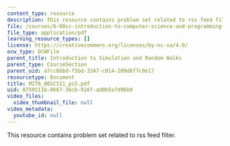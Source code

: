 ```yaml
---
content_type: resource
description: This resource contains problem set related to rss feed filter.
file: /courses/6-00sc-introduction-to-computer-science-and-programming-spring-2011/8750511b866736cb916fad0b5e7d96b0_MIT6_00SCS11_ps5.pdf
file_type: application/pdf
learning_resource_types: []
license: https://creativecommons.org/licenses/by-nc-sa/4.0/
ocw_type: OCWFile
parent_title: Introduction to Simulation and Random Walks
parent_type: CourseSection
parent_uid: a7cc68bd-f5bd-3347-c014-209d6f7c9e17
resourcetype: Document
title: MIT6_00SCS11_ps5.pdf
uid: 8750511b-8667-36cb-916f-ad0b5e7d96b0
video_files:
  video_thumbnail_file: null
video_metadata:
  youtube_id: null
---
```

This resource contains problem set related to rss feed filter.